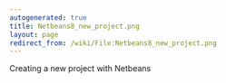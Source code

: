 ```yaml
---
autogenerated: true
title: Netbeans8_new_project.png
layout: page
redirect_from: /wiki/File:Netbeans8_new_project.png
---
```


Creating a new project with Netbeans
